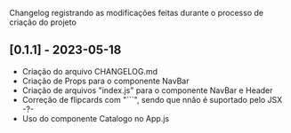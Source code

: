Changelog registrando as modificações feitas durante o processo de criação do projeto

## [0.1.1] - 2023-05-18
- Criação do arquivo CHANGELOG.md
- Criação de Props para o componente NavBar
- Criação de arquivos "index.js" para o componente NavBar e Header
- Correção de flipcards com "```", sendo que nnão é suportado pelo JSX -?-
- Uso do componente Catalogo no App.js
